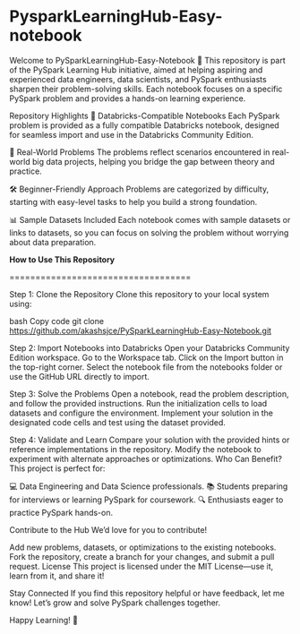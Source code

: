 # PysparkLearningHub-Easy-notebook

Welcome to PySparkLearningHub-Easy-Notebook 🚀
This repository is part of the PySpark Learning Hub initiative, aimed at helping aspiring and experienced data engineers, data scientists, and PySpark enthusiasts sharpen their problem-solving skills. Each notebook focuses on a specific PySpark problem and provides a hands-on learning experience.

Repository Highlights
📘 Databricks-Compatible Notebooks
Each PySpark problem is provided as a fully compatible Databricks notebook, designed for seamless import and use in the Databricks Community Edition.

🎯 Real-World Problems
The problems reflect scenarios encountered in real-world big data projects, helping you bridge the gap between theory and practice.

🛠️ Beginner-Friendly Approach
Problems are categorized by difficulty, starting with easy-level tasks to help you build a strong foundation.

📊 Sample Datasets Included
Each notebook comes with sample datasets or links to datasets, so you can focus on solving the problem without worrying about data preparation.

**How to Use This Repository**

===================================

Step 1: Clone the Repository
Clone this repository to your local system using:

bash
Copy code
git clone https://github.com/akashsjce/PySparkLearningHub-Easy-Notebook.git  

Step 2: Import Notebooks into Databricks
Open your Databricks Community Edition workspace.
Go to the Workspace tab.
Click on the Import button in the top-right corner.
Select the notebook file from the notebooks folder or use the GitHub URL directly to import.

Step 3: Solve the Problems
Open a notebook, read the problem description, and follow the provided instructions.
Run the initialization cells to load datasets and configure the environment.
Implement your solution in the designated code cells and test using the dataset provided.

Step 4: Validate and Learn
Compare your solution with the provided hints or reference implementations in the repository.
Modify the notebook to experiment with alternate approaches or optimizations.
Who Can Benefit?
This project is perfect for:

💻 Data Engineering and Data Science professionals.
📚 Students preparing for interviews or learning PySpark for coursework.
🔍 Enthusiasts eager to practice PySpark hands-on.

Contribute to the Hub
We’d love for you to contribute!

Add new problems, datasets, or optimizations to the existing notebooks.
Fork the repository, create a branch for your changes, and submit a pull request.
License
This project is licensed under the MIT License—use it, learn from it, and share it!

Stay Connected
If you find this repository helpful or have feedback, let me know! Let’s grow and solve PySpark challenges together.

Happy Learning! 🚀
